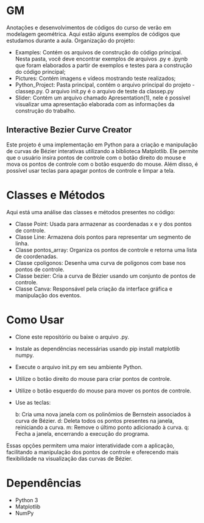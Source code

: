 # GM

Anotações e desenvolvimentos de códigos do curso de verão em modelagem geométrica. Aqui estão alguns exemplos de códigos que estudamos durante a aula.
Organização do projeto: 
- Examples: Contém os arquivos de construção do código principal. Nesta pasta, você deve encontrar exemplos de arquivos .py e .ipynb que foram elaborados a partir de exemplos e testes para a construção do código principal;
- Pictures: Contém imagens e vídeos mostrando teste realizados;
- Python_Project: Pasta principal, contém o arquivo principal do projeto - classep.py. O arquivo init.py é o arquivo de teste da classep.py
- Slider: Contém um arquivo chamado Apresentation(1), nele é possível visualizar uma apresentação elaborada com as informações da construção do trabalho.

## Interactive Bezier Curve Creator
Este projeto é uma implementação em Python para a criação e manipulação de curvas de Bézier interativas utilizando a biblioteca Matplotlib. Ele permite que o usuário insira pontos de controle com o botão direito do mouse e mova os pontos de controle com o botão esquerdo do mouse. Além disso, é possível usar teclas para apagar pontos de controle e limpar a tela.

# Classes e Métodos
Aqui está uma análise das classes e métodos presentes no código:

- Classe Point: Usada para armazenar as coordenadas x e y dos pontos de controle.
- Classe Line: Armazena dois pontos para representar um segmento de linha.
- Classe pontos_array: Organiza os pontos de controle e retorna uma lista de coordenadas.
- Classe cpoligonos: Desenha uma curva de polígonos com base nos pontos de controle.
- Classe bezier: Cria a curva de Bézier usando um conjunto de pontos de controle.
- Classe Canva: Responsável pela criação da interface gráfica e manipulação dos eventos.

# Como Usar
- Clone este repositório ou baixe o arquivo .py.
- Instale as dependências necessárias usando pip install matplotlib numpy.
- Execute o arquivo init.py em seu ambiente Python.
- Utilize o botão direito do mouse para criar pontos de controle.
- Utilize o botão esquerdo do mouse para mover os pontos de controle.
- Use as teclas:

  b: Cria uma nova janela com os polinômios de Bernstein associados à curva de Bézier.
  d: Deleta todos os pontos presentes na janela, reiniciando a curva.
  m: Remove o último ponto adicionado à curva.
  q: Fecha a janela, encerrando a execução do programa.

Essas opções permitem uma maior interatividade com a aplicação, facilitando a manipulação dos pontos de controle e oferecendo mais flexibilidade na visualização das curvas de Bézier.


# Dependências
- Python 3
- Matplotlib
- NumPy
